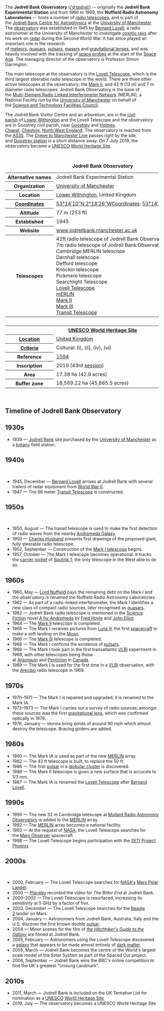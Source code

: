 <p>The&nbsp;<strong>Jodrell Bank Observatory</strong>&nbsp;(<span class="rt-commentedText nowrap"><span class="IPA nopopups noexcerpt"><a title="Help:IPA/English" href="https://en.wikipedia.org/wiki/Help:IPA/English">/<span title="/ˈ/: primary stress follows">ˈ</span><span title="/dʒ/: 'j' in 'jam'">dʒ</span><span title="/ɒ/: 'o' in 'body'">ɒ</span><span title="'d' in 'dye'">d</span><span title="'r' in 'rye'">r</span><span title="/əl/: 'le' in 'bottle'">əl</span>/</a></span></span>) -- originally the&nbsp;<strong>Jodrell Bank Experimental Station</strong>&nbsp;and from 1966 to 1999, the&nbsp;<strong>Nuffield Radio Astronomy Laboratories</strong>&nbsp;-- hosts a number of&nbsp;<a title="Radio telescope" href="https://en.wikipedia.org/wiki/Radio_telescope">radio telescopes</a>, and is part of the&nbsp;<a title="Jodrell Bank Centre for Astrophysics" href="https://en.wikipedia.org/wiki/Jodrell_Bank_Centre_for_Astrophysics">Jodrell Bank Centre for Astrophysics</a>&nbsp;at the&nbsp;<a title="University of Manchester" href="https://en.wikipedia.org/wiki/University_of_Manchester">University of Manchester</a>. The&nbsp;<a title="Observatory" href="https://en.wikipedia.org/wiki/Observatory">observatory</a>&nbsp;was established in 1945 by&nbsp;<a title="Bernard Lovell" href="https://en.wikipedia.org/wiki/Bernard_Lovell">Bernard Lovell</a>, a radio astronomer at the University of Manchester to investigate&nbsp;<a title="Cosmic ray" href="https://en.wikipedia.org/wiki/Cosmic_ray">cosmic rays</a>&nbsp;after his work on&nbsp;<a title="Radar" href="https://en.wikipedia.org/wiki/Radar">radar</a>&nbsp;during the Second World War. It has since played an important role in the research of&nbsp;<a class="mw-redirect" title="Meteor" href="https://en.wikipedia.org/wiki/Meteor">meteors</a>,&nbsp;<a title="Quasar" href="https://en.wikipedia.org/wiki/Quasar">quasars</a>,&nbsp;<a title="Pulsar" href="https://en.wikipedia.org/wiki/Pulsar">pulsars</a>,&nbsp;<a title="Astrophysical maser" href="https://en.wikipedia.org/wiki/Astrophysical_maser">masers</a>&nbsp;and&nbsp;<a title="Gravitational lens" href="https://en.wikipedia.org/wiki/Gravitational_lens">gravitational lenses</a>, and was heavily involved with the tracking of&nbsp;<a title="Space probe" href="https://en.wikipedia.org/wiki/Space_probe">space probes</a>&nbsp;at the start of the&nbsp;<a title="Space Age" href="https://en.wikipedia.org/wiki/Space_Age">Space Age</a>. The managing director of the observatory is Professor Simon Garrington.</p>
<p>The main telescope at the observatory is the&nbsp;<a title="Lovell Telescope" href="https://en.wikipedia.org/wiki/Lovell_Telescope">Lovell Telescope</a>, which is the third largest steerable radio telescope in the world. There are three other active telescopes at the observatory; the&nbsp;<a title="Mark II (radio telescope)" href="https://en.wikipedia.org/wiki/Mark_II_(radio_telescope)">Mark II</a>, and 42&nbsp;ft (13&nbsp;m) and 7&nbsp;m diameter radio telescopes. Jodrell Bank Observatory is the base of the&nbsp;<a title="MERLIN" href="https://en.wikipedia.org/wiki/MERLIN">Multi-Element Radio Linked Interferometer Network</a>&nbsp;(MERLIN), a National Facility run by the&nbsp;<a title="University of Manchester" href="https://en.wikipedia.org/wiki/University_of_Manchester">University of Manchester</a>&nbsp;on behalf of the&nbsp;<a title="Science and Technology Facilities Council" href="https://en.wikipedia.org/wiki/Science_and_Technology_Facilities_Council">Science and Technology Facilities Council</a>.</p>
<p>The Jodrell Bank Visitor Centre and an arboretum, are in the&nbsp;<a class="mw-redirect" title="Civil parishes in England" href="https://en.wikipedia.org/wiki/Civil_parishes_in_England">civil parish</a>&nbsp;of&nbsp;<a title="Lower Withington" href="https://en.wikipedia.org/wiki/Lower_Withington">Lower Withington</a>&nbsp;and the Lovell Telescope and the observatory are in Goostrey civil parish, near&nbsp;<a title="Goostrey" href="https://en.wikipedia.org/wiki/Goostrey">Goostrey</a>&nbsp;and&nbsp;<a title="Holmes Chapel" href="https://en.wikipedia.org/wiki/Holmes_Chapel">Holmes Chapel</a>,&nbsp;<a title="Cheshire East" href="https://en.wikipedia.org/wiki/Cheshire_East">Cheshire</a>,&nbsp;<a title="North West England" href="https://en.wikipedia.org/wiki/North_West_England">North West England</a>. The observatory is reached from the&nbsp;<a title="A535 road" href="https://en.wikipedia.org/wiki/A535_road">A535</a>. The&nbsp;<a class="mw-redirect" title="Crewe to Manchester Line" href="https://en.wikipedia.org/wiki/Crewe_to_Manchester_Line">Crewe to Manchester Line</a>&nbsp;passes right by the site, and&nbsp;<a title="Goostrey railway station" href="https://en.wikipedia.org/wiki/Goostrey_railway_station">Goostrey station</a>&nbsp;is a short distance away. On 7 July 2019, the observatory became a&nbsp;<a title="UNESCO" href="https://en.wikipedia.org/wiki/UNESCO">UNESCO</a>&nbsp;<a title="World Heritage Site" href="https://en.wikipedia.org/wiki/World_Heritage_Site">World Heritage Site</a>.</p>
<p>&nbsp;</p>
<table class="infobox vcard"><caption class="fn org"><strong>Jodrell Bank Observatory</strong></caption>
<tbody>
<tr>
<th scope="row">Alternative&nbsp;names</th>
<td>Jodrell Bank Experimental Station&nbsp;</td>
</tr>
<tr>
<th scope="row">Organization</th>
<td><a title="University of Manchester" href="https://en.wikipedia.org/wiki/University_of_Manchester">University of Manchester</a>&nbsp;</td>
</tr>
<tr>
<th scope="row">Location</th>
<td><a title="Lower Withington" href="https://en.wikipedia.org/wiki/Lower_Withington">Lower Withington</a>, United Kingdom&nbsp;</td>
</tr>
<tr>
<th scope="row"><a title="Geographic coordinate system" href="https://en.wikipedia.org/wiki/Geographic_coordinate_system">Coordinates</a></th>
<td><span class="plainlinks nourlexpansion"><a class="external text" href="https://tools.wmflabs.org/geohack/geohack.php?pagename=Jodrell_Bank_Observatory&amp;params=53.23625_N_2.3071388888889_W_"><span class="geo-default"><span class="geo-dms" title="Maps, aerial photos, and other data for this location"><span class="latitude">53&deg;14&prime;10&Prime;N</span>&nbsp;<span class="longitude">2&deg;18&prime;26&Prime;W</span></span></span></a></span><span id="coordinates"><a title="Geographic coordinate system" href="https://en.wikipedia.org/wiki/Geographic_coordinate_system">Coordinates</a>:&nbsp;<span class="plainlinks nourlexpansion"><a class="external text" href="https://tools.wmflabs.org/geohack/geohack.php?pagename=Jodrell_Bank_Observatory&amp;params=53.23625_N_2.3071388888889_W_"><span class="geo-default"><span class="geo-dms" title="Maps, aerial photos, and other data for this location"><span class="latitude">53&deg;14&prime;10&Prime;N</span>&nbsp;<span class="longitude">2&deg;18&prime;26&Prime;W</span></span></span></a></span></span></td>
</tr>
<tr>
<th scope="row">Altitude</th>
<td>77&nbsp;m (253&nbsp;ft)&nbsp;</td>
</tr>
<tr>
<th scope="row">Established</th>
<td>1945&nbsp;</td>
</tr>
<tr>
<th scope="row">Website</th>
<td><span class="url"><a class="external text" href="http://www.jodrellbank.manchester.ac.uk/" rel="nofollow">www<wbr />.jodrellbank<wbr />.manchester<wbr />.ac<wbr />.uk</a></span>&nbsp;</td>
</tr>
<tr>
<th scope="row">Telescopes</th>
<td>42ft radio telescope of Jodrell Bank Observatory<br />7m radio telescope of Jodrell Bank Observatory<br />Cambridge MERLIN telescope<br />Darnhall telescope<br />Defford telescope<br />Knockin telescope<br />Pickmere telescope<br />Searchlight Telescope<br /><a title="Lovell Telescope" href="https://en.wikipedia.org/wiki/Lovell_Telescope">Lovell Telescope</a><br /><a title="MERLIN" href="https://en.wikipedia.org/wiki/MERLIN">mERLIN</a><br /><a title="Mark II (radio telescope)" href="https://en.wikipedia.org/wiki/Mark_II_(radio_telescope)">Mark II</a><br /><a title="Mark III (radio telescope)" href="https://en.wikipedia.org/wiki/Mark_III_(radio_telescope)">Mark III</a><br /><a class="mw-redirect" title="Transit Telescope" href="https://en.wikipedia.org/wiki/Transit_Telescope">Transit Telescope</a>&nbsp;</td>
</tr>
<tr>
<th colspan="2">&nbsp;</th>
</tr>
<tr class="mergedrow">
<th colspan="2">
<div><a title="World Heritage Site" href="https://en.wikipedia.org/wiki/World_Heritage_Site">UNESCO World Heritage Site</a></div>
</th>
</tr>
<tr class="mergedrow">
<th scope="row"><a class="mw-redirect" title="Table of World Heritage Sites by country" href="https://en.wikipedia.org/wiki/Table_of_World_Heritage_Sites_by_country">Location</a></th>
<td><a title="United Kingdom" href="https://en.wikipedia.org/wiki/United_Kingdom">United Kingdom</a></td>
</tr>
<tr class="mergedrow">
<th scope="row"><a title="World Heritage Site" href="https://en.wikipedia.org/wiki/World_Heritage_Site#Selection_criteria">Criteria</a></th>
<td class="category">Cultural:&nbsp;(i), (ii), (iv), (vi)</td>
</tr>
<tr class="mergedrow">
<th scope="row">Reference</th>
<td><a class="external text" href="http://whc.unesco.org/en/list/1594" rel="nofollow">1594</a></td>
</tr>
<tr class="mergedrow">
<th scope="row">Inscription</th>
<td>2019 (43rd&nbsp;<a title="World Heritage Committee" href="https://en.wikipedia.org/wiki/World_Heritage_Committee">session</a>)</td>
</tr>
<tr class="mergedrow">
<th scope="row">Area</th>
<td class="category">17.38&nbsp;ha (42.9 acres)</td>
</tr>
<tr class="mergedrow">
<th scope="row">Buffer&nbsp;zone</th>
<td class="category">18,569.22&nbsp;ha (45,885.5 acres)</td>
</tr>
</tbody>
</table>
</br>
<h2>Timeline of Jodrell Bank Observatory </h2>



<h2><span id="1930s" class="mw-headline">1930s</span></h2>
<ul>
<li>1939&nbsp;&mdash;&nbsp;<a class="mw-redirect" title="Jodrell Bank" href="https://en.wikipedia.org/wiki/Jodrell_Bank">Jodrell Bank</a>&nbsp;site purchased by the&nbsp;<a title="University of Manchester" href="https://en.wikipedia.org/wiki/University_of_Manchester">University of Manchester</a>&nbsp;as a&nbsp;<a title="Botany" href="https://en.wikipedia.org/wiki/Botany">botany</a>&nbsp;field station.<sup id="cite_ref-1" class="reference"></sup></li>
</ul>
<h2><span id="1940s" class="mw-headline">1940s</span></h2>
<div class="thumb tright">&nbsp;</div>
<ul>
<li>1945, December&nbsp;&mdash;&nbsp;<a title="Bernard Lovell" href="https://en.wikipedia.org/wiki/Bernard_Lovell">Bernard Lovell</a>&nbsp;arrives at Jodrell Bank with several trailers of radar equipment from&nbsp;<a title="World War II" href="https://en.wikipedia.org/wiki/World_War_II">World War II</a>.<sup id="cite_ref-story_3_2-0" class="reference"></sup></li>
<li>1947&nbsp;&mdash; The 66 meter&nbsp;<a class="mw-redirect" title="Transit Telescope" href="https://en.wikipedia.org/wiki/Transit_Telescope">Transit Telescope</a>&nbsp;is constructed.<sup id="cite_ref-jbo_earlyhistory_3-0" class="reference"></sup><sup id="cite_ref-story_17_4-0" class="reference"></sup></li>
</ul>
<h2><span id="1950s" class="mw-headline">1950s</span></h2>
<div class="thumb tright">&nbsp;</div>
<ul>
<li>1950, August&nbsp;&mdash; The transit telescope is used to make the first detection of radio waves from the nearby&nbsp;<a title="Andromeda Galaxy" href="https://en.wikipedia.org/wiki/Andromeda_Galaxy">Andromeda Galaxy</a>.<sup id="cite_ref-zenith_7_5-0" class="reference"></sup><sup id="cite_ref-astronomer_175_6-0" class="reference"></sup></li>
<li>1950&nbsp;&mdash;&nbsp;<a title="Charles Husband" href="https://en.wikipedia.org/wiki/Charles_Husband">Charles Husband</a>&nbsp;presents first drawings of the proposed giant, fully steerable radio telescope.<sup id="cite_ref-story_35_7-0" class="reference"></sup></li>
<li>1952, September&nbsp;&mdash; Construction of the&nbsp;<a title="Lovell Telescope" href="https://en.wikipedia.org/wiki/Lovell_Telescope">Mark I telescope</a>&nbsp;begins.<sup id="cite_ref-story_44_8-0" class="reference"></sup></li>
<li>1957, October&nbsp;&mdash; The Mark I telescope becomes operational. It tracks the&nbsp;<a class="mw-redirect" title="Carrier rocket" href="https://en.wikipedia.org/wiki/Carrier_rocket">carrier rocket</a>&nbsp;of&nbsp;<a title="Sputnik 1" href="https://en.wikipedia.org/wiki/Sputnik_1">Sputnik 1</a>; the only telescope in the West able to do so.<sup id="cite_ref-story_196_9-0" class="reference"></sup><sup id="cite_ref-astronomer_262_10-0" class="reference"></sup></li>
</ul>
<h2><span id="1960s" class="mw-headline">1960s</span></h2>
<ul>
<li>1960, May&nbsp;&mdash;&nbsp;<a class="mw-redirect" title="Lord Nuffield" href="https://en.wikipedia.org/wiki/Lord_Nuffield">Lord Nuffield</a>&nbsp;pays the remaining debt on the Mark I and the observatory is renamed the Nuffield Radio Astronomy Laboratories.<sup id="cite_ref-11" class="reference"></sup></li>
<li>1962&nbsp;&mdash; As part of a radio-linked interferometer, the Mark I identifies a new class of compact radio sources, later recognised as&nbsp;<a title="Quasar" href="https://en.wikipedia.org/wiki/Quasar">quasars</a>.<sup id="cite_ref-jbo_milestones_12-0" class="reference"></sup></li>
<li>1962&nbsp;&mdash; Jodrell Bank radio telescope is mentioned in the&nbsp;<a class="mw-redirect" title="Science Fiction" href="https://en.wikipedia.org/wiki/Science_Fiction">Science Fiction</a>&nbsp;novel&nbsp;<a title="A for Andromeda" href="https://en.wikipedia.org/wiki/A_for_Andromeda">A for Andromeda</a>&nbsp;by&nbsp;<a title="Fred Hoyle" href="https://en.wikipedia.org/wiki/Fred_Hoyle">Fred Hoyle</a>&nbsp;and&nbsp;<a title="John Elliot (author)" href="https://en.wikipedia.org/wiki/John_Elliot_(author)">John Elliot</a>.</li>
<li>1964&nbsp;&mdash; The&nbsp;<a title="Mark II (radio telescope)" href="https://en.wikipedia.org/wiki/Mark_II_(radio_telescope)">Mark II</a>&nbsp;telescope is completed.<sup id="cite_ref-jbo_mk2_13-0" class="reference"></sup></li>
<li>1966&nbsp;&mdash; The Mark I receives pictures from&nbsp;<a title="Luna 9" href="https://en.wikipedia.org/wiki/Luna_9">Luna 9</a>, the first&nbsp;<a title="Spacecraft" href="https://en.wikipedia.org/wiki/Spacecraft">spacecraft</a>&nbsp;to make a soft landing on the&nbsp;<a title="Moon" href="https://en.wikipedia.org/wiki/Moon">Moon</a>.<sup id="cite_ref-14" class="reference"></sup></li>
<li>1966&nbsp;&mdash; The&nbsp;<a title="Mark III (radio telescope)" href="https://en.wikipedia.org/wiki/Mark_III_(radio_telescope)">Mark III</a>&nbsp;telescope is completed.<sup id="cite_ref-jb_telescopes_15-0" class="reference"></sup></li>
<li>1968&nbsp;&mdash; The Mark I confirms the existence of&nbsp;<a title="Pulsar" href="https://en.wikipedia.org/wiki/Pulsar">pulsars</a>.<sup id="cite_ref-zenith_130_16-0" class="reference"></sup></li>
<li>1968&nbsp;&mdash; The Mark I took part in the first transatlantic&nbsp;<a class="mw-redirect" title="VLBI" href="https://en.wikipedia.org/wiki/VLBI">VLBI</a>&nbsp;experiment in 1968, with other telescopes being those at&nbsp;<a title="Algonquin Radio Observatory" href="https://en.wikipedia.org/wiki/Algonquin_Radio_Observatory">Algonquin</a>&nbsp;and&nbsp;<a title="Penticton" href="https://en.wikipedia.org/wiki/Penticton">Penticton</a>&nbsp;in&nbsp;<a title="Canada" href="https://en.wikipedia.org/wiki/Canada">Canada</a>.<sup id="cite_ref-zenith_67_17-0" class="reference"></sup></li>
<li>1969&nbsp;&mdash; The Mark I is used for the first time in a&nbsp;<a class="mw-redirect" title="VLBI" href="https://en.wikipedia.org/wiki/VLBI">VLBI</a>&nbsp;observation, with the&nbsp;<a class="mw-redirect" title="Arecibo" href="https://en.wikipedia.org/wiki/Arecibo">Arecibo</a>&nbsp;radio telescope in 1969.<sup id="cite_ref-jbo_milestones_12-1" class="reference"></sup></li>
</ul>
<h2><span id="1970s" class="mw-headline">1970s</span></h2>
<ul>
<li>1970&ndash;1971&nbsp;&mdash; The Mark I is repaired and upgraded; it is renamed to the Mark IA.<sup id="cite_ref-jb_telescopes_15-1" class="reference"></sup></li>
<li>1972&ndash;1973&nbsp;&mdash; The Mark I carries out a survey of radio sources; amongst these sources was the first&nbsp;<a title="Gravitational lens" href="https://en.wikipedia.org/wiki/Gravitational_lens">gravitational lens</a>, which was confirmed optically in 1979.<sup id="cite_ref-astronomer_297_18-0" class="reference"></sup></li>
<li>1976, January&nbsp;&mdash; storms bring winds of around 90&nbsp;mph which almost destroy the telescope. Bracing girders are added.<sup id="cite_ref-jbo_mk1a_19-0" class="reference"></sup></li>
</ul>
<h2><span id="1980s" class="mw-headline">1980s</span></h2>
<ul>
<li>1980&nbsp;&mdash; The Mark IA is used as part of the new&nbsp;<a title="MERLIN" href="https://en.wikipedia.org/wiki/MERLIN">MERLIN</a>&nbsp;array.<sup id="cite_ref-jbo_milestones_12-2" class="reference"></sup></li>
<li>1982&nbsp;&mdash; The 42&nbsp;ft telescope is built, to replace the 50&nbsp;ft.</li>
<li>1986&nbsp;&mdash; The first&nbsp;<a title="Pulsar" href="https://en.wikipedia.org/wiki/Pulsar">pulsar</a>&nbsp;in a&nbsp;<a title="Globular cluster" href="https://en.wikipedia.org/wiki/Globular_cluster">globular cluster</a>&nbsp;is discovered.<sup id="cite_ref-jbo_milestones_12-3" class="reference"></sup></li>
<li>1986&nbsp;&mdash; The Mark II telescope is given a new surface that is accurate to 1/3&nbsp;mm.<sup id="cite_ref-jbo_mk2_13-1" class="reference"></sup></li>
<li>1987&nbsp;&mdash; The Mark IA is renamed the&nbsp;<a title="Lovell Telescope" href="https://en.wikipedia.org/wiki/Lovell_Telescope">Lovell Telescope</a>&nbsp;after&nbsp;<a title="Bernard Lovell" href="https://en.wikipedia.org/wiki/Bernard_Lovell">Bernard Lovell</a>.<sup id="cite_ref-bbc_surface_reopened_20-0" class="reference"></sup></li>
</ul>
<h2><span id="1990s" class="mw-headline">1990s</span></h2>
<ul>
<li>1990&nbsp;&mdash; The new 32 m Cambridge telescope at&nbsp;<a title="Mullard Radio Astronomy Observatory" href="https://en.wikipedia.org/wiki/Mullard_Radio_Astronomy_Observatory">Mullard Radio Astronomy Observatory</a>&nbsp;is added to the&nbsp;<a title="MERLIN" href="https://en.wikipedia.org/wiki/MERLIN">MERLIN</a>&nbsp;array.<sup id="cite_ref-jbo_milestones_12-4" class="reference"></sup></li>
<li>1992&nbsp;&mdash; The&nbsp;<a title="MERLIN" href="https://en.wikipedia.org/wiki/MERLIN">MERLIN</a>&nbsp;array becomes a national facility.<sup id="cite_ref-jbo_milestones_12-5" class="reference"></sup></li>
<li>1993&nbsp;&mdash; At the request of&nbsp;<a title="NASA" href="https://en.wikipedia.org/wiki/NASA">NASA</a>, the Lovell Telescope searches for the&nbsp;<a title="Mars Observer" href="https://en.wikipedia.org/wiki/Mars_Observer">Mars Observer</a>&nbsp;spacecraft.<sup id="cite_ref-bbc_unsung_21-0" class="reference"></sup></li>
<li>1998&nbsp;&mdash; The Lovell Telescope begins participation with the&nbsp;<a class="mw-redirect" title="SETI" href="https://en.wikipedia.org/wiki/SETI">SETI</a>&nbsp;<a title="Project Phoenix (SETI)" href="https://en.wikipedia.org/wiki/Project_Phoenix_(SETI)">Project Phoenix</a><sup id="cite_ref-bbc_seti_22-0" class="reference"></sup><sup id="cite_ref-bbc_seti2_23-0" class="reference"></sup></li>
</ul>
<h2><span id="2000s" class="mw-headline">2000s</span></h2>
<div class="thumb tright">&nbsp;</div>
<ul>
<li>2000, February&nbsp;&mdash; The Lovell Telescope searches for&nbsp;<a title="NASA" href="https://en.wikipedia.org/wiki/NASA">NASA's</a>&nbsp;<a title="Mars Polar Lander" href="https://en.wikipedia.org/wiki/Mars_Polar_Lander">Mars Polar Lander</a>.<sup id="cite_ref-24" class="reference"></sup></li>
<li>2000&nbsp;&mdash;&nbsp;<a title="Placebo (band)" href="https://en.wikipedia.org/wiki/Placebo_(band)">Placebo</a>&nbsp;recorded the video for&nbsp;<em>The Bitter End</em>&nbsp;at Jodrell Bank.</li>
<li>2000&ndash;2002&nbsp;&mdash; The Lovell Telescope is resurfaced, increasing its sensitivity at 5&nbsp;GHz by a factor of five.</li>
<li>2003, December&nbsp;&mdash; The Lovell Telescope searches for the&nbsp;<a title="Beagle 2" href="https://en.wikipedia.org/wiki/Beagle_2">Beagle 2</a>&nbsp;lander on Mars.</li>
<li>2004, January&nbsp;&mdash; Astronomers from Jodrell Bank, Australia, Italy and the U.S. discover the first known double&nbsp;<a title="Pulsar" href="https://en.wikipedia.org/wiki/Pulsar">pulsar</a>.</li>
<li>2004&nbsp;&mdash; Minor scenes for the film of&nbsp;<em><a title="The Hitchhiker's Guide to the Galaxy (film)" href="https://en.wikipedia.org/wiki/The_Hitchhiker%27s_Guide_to_the_Galaxy_(film)">the Hitchhiker's Guide to the Galaxy</a></em>&nbsp;are filmed at Jodrell Bank.</li>
<li>2005, February&nbsp;&mdash; Astronomers using the Lovell Telescope discovered a&nbsp;<a title="Galaxy" href="https://en.wikipedia.org/wiki/Galaxy">galaxy</a>&nbsp;that appears to be made almost entirely of&nbsp;<a title="Dark matter" href="https://en.wikipedia.org/wiki/Dark_matter">dark matter</a>.<sup id="cite_ref-darkgalaxy_25-0" class="reference"></sup></li>
<li>2005, March&nbsp;&mdash; Jodrell Bank becomes the centre of the World's largest scale model of the Solar System as part of the Spaced Out project.<sup id="cite_ref-26" class="reference"></sup></li>
<li>2006, September&nbsp;&mdash; Jodrell Bank wins the BBC's online competition to find the UK's greatest "Unsung Landmark".<sup id="cite_ref-bbc_unsung_21-1" class="reference"></sup></li>
</ul>
<h2><span id="2010s" class="mw-headline">2010s</span></h2>
<ul>
<li>2011, March&nbsp;&mdash; Jodrell Bank is included on the UK Tentative List for nomination as a&nbsp;<a title="UNESCO" href="https://en.wikipedia.org/wiki/UNESCO">UNESCO</a>&nbsp;<a title="World Heritage Site" href="https://en.wikipedia.org/wiki/World_Heritage_Site">World Heritage Site</a><sup id="cite_ref-27" class="reference"></sup></li>
<li>2019, July&nbsp;&mdash; The observatory becomes a UNESCO World Heritage Site.</li>
</ul>
